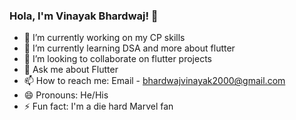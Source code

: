 ### Hola, I'm Vinayak Bhardwaj! 👋

- 🔭 I’m currently working on my CP skills
- 🌱 I’m currently learning DSA and more about flutter
- 👯 I’m looking to collaborate on flutter projects
- 💬 Ask me about Flutter
- 📫 How to reach me: Email - bhardwajvinayak2000@gmail.com
- 😄 Pronouns: He/His
- ⚡ Fun fact: I'm a die hard Marvel fan

